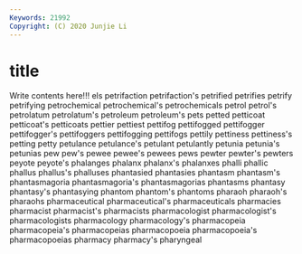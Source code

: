 ```yaml
---
Keywords: 21992
Copyright: (C) 2020 Junjie Li
---
```


# title

Write contents here!!!
els 
petrifaction 
petrifaction's 
petrified 
petrifies 
petrify 
petrifying 
petrochemical 
petrochemical's
petrochemicals 
petrol 
petrol's 
petrolatum 
petrolatum's 
petroleum 
petroleum's 
pets 
petted 
petticoat
petticoat's 
petticoats 
pettier 
pettiest 
pettifog 
pettifogged 
pettifogger 
pettifogger's 
pettifoggers 
pettifogging
pettifogs 
pettily 
pettiness 
pettiness's 
petting 
petty 
petulance 
petulance's 
petulant 
petulantly
petunia 
petunia's 
petunias 
pew 
pew's 
pewee 
pewee's 
pewees 
pews 
pewter
pewter's 
pewters 
peyote 
peyote's 
phalanges 
phalanx 
phalanx's 
phalanxes 
phalli 
phallic
phallus 
phallus's 
phalluses 
phantasied 
phantasies 
phantasm 
phantasm's 
phantasmagoria 
phantasmagoria's 
phantasmagorias
phantasms 
phantasy 
phantasy's 
phantasying 
phantom 
phantom's 
phantoms 
pharaoh 
pharaoh's 
pharaohs
pharmaceutical 
pharmaceutical's 
pharmaceuticals 
pharmacies 
pharmacist 
pharmacist's 
pharmacists 
pharmacologist 
pharmacologist's 
pharmacologists
pharmacology 
pharmacology's 
pharmacopeia 
pharmacopeia's 
pharmacopeias 
pharmacopoeia 
pharmacopoeia's 
pharmacopoeias 
pharmacy 
pharmacy's
pharyngeal 
